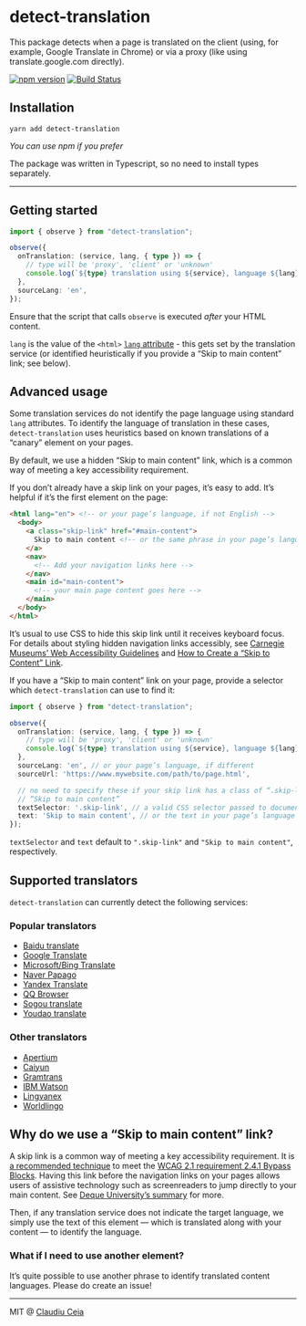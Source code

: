 # detect-translation

This package detects when a page is translated on the client (using, for example, Google Translate in Chrome) or via a proxy (like using translate.google.com directly).

[![npm version](https://badge.fury.io/js/detect-translation.svg)](https://badge.fury.io/js/detect-translation)
[![Build Status](https://travis-ci.org/ClaudiuCeia/detect-translation.svg?branch=master)](https://travis-ci.org/ClaudiuCeia/detect-translation)

## Installation

```
yarn add detect-translation
```

_You can use npm if you prefer_

The package was written in Typescript, so no need to install types separately.

---

## Getting started

```ts
import { observe } from "detect-translation";

observe({
  onTranslation: (service, lang, { type }) => {
    // type will be 'proxy', 'client' or 'unknown'
    console.log(`${type} translation using ${service}, language ${lang}`);
  },
  sourceLang: 'en',
});
```

Ensure that the script that calls `observe` is executed _after_ your HTML content.

`lang` is the value of the `<html>` [`lang` attribute](https://developer.mozilla.org/en-US/docs/Web/HTML/Global_attributes/lang) - this gets set by the translation service (or identified heuristically if you provide a “Skip to main content” link; see below).

## Advanced usage

Some translation services do not identify the page language using standard `lang` attributes. To identify the language of translation in these cases, `detect-translation` uses heuristics based on known translations of a “canary” element on your pages.

By default, we use a hidden “Skip to main content” link, which is a common way of meeting a key accessibility requirement.

If you don’t already have a skip link on your pages, it’s easy to add. It’s helpful if it’s the first element on the page:

```html
<html lang="en"> <!-- or your page’s language, if not English -->
  <body>
    <a class="skip-link" href="#main-content">
      Skip to main content <!-- or the same phrase in your page’s language -->
    </a>
    <nav>
      <!-- Add your navigation links here -->
    </nav>
    <main id="main-content">
      <!-- your main page content goes here -->
    </main>
  </body>
</html>
```

It’s usual to use CSS to hide this skip link until it receives keyboard focus. For details about styling hidden navigation links accessibly, see [Carnegie Museums’ Web Accessibility Guidelines](http://web-accessibility.carnegiemuseums.org/code/skip-link/#content) and [How to Create a “Skip to Content” Link](https://css-tricks.com/how-to-create-a-skip-to-content-link/).

If you have a “Skip to main content” link on your page, provide a selector which `detect-translation` can use to find it:

```ts
import { observe } from "detect-translation";

observe({
  onTranslation: (service, lang, { type }) => {
    // type will be 'proxy', 'client' or 'unknown'
    console.log(`${type} translation using ${service}, language ${lang}`);
  },
  sourceLang: 'en', // or your page’s language, if different
  sourceUrl: 'https://www.mywebsite.com/path/to/page.html',

  // no need to specify these if your skip link has a class of “.skip-link” and text
  // “Skip to main content”
  textSelector: '.skip-link', // a valid CSS selector passed to document.querySelector
  text: 'Skip to main content', // or the text in your page’s language
});
```

`textSelector` and `text` default to `".skip-link"` and `"Skip to main content"`, respectively.

## Supported translators

`detect-translation` can currently detect the following services:

### Popular translators

<!-- TODO: Add Apple (Safari/iOS 14) here -->
- [Baidu translate](https://fanyi.baidu.com/)
- [Google Translate](https://translate.google.com/)
- [Microsoft/Bing Translate](https://www.bing.com/translator/)
- [Naver Papago](https://papago.naver.com/)
- [Yandex Translate](https://translate.yandex.com/)
- [QQ Browser](https://browser.qq.com/)
- [Sogou translate](https://fanyi.sogou.com/)
- [Youdao translate](http://fanyi.youdao.com/)

### Other translators

- [Apertium](https://apertium.org/)
- [Caiyun](https://fanyi.caiyunapp.com/)
- [Gramtrans](https://gramtrans.com/)
- [IBM Watson](https://www.ibm.com/watson/services/language-translator/#demo)
- [Lingvanex](https://lingvanex.com/chinese-english-translation/)
- [Worldlingo](http://www.worldlingo.com/en/products/instant_website_translator.html)

## Why do we use a “Skip to main content” link?

A skip link is a common way of meeting a key accessibility requirement. It is [a recommended technique](https://www.w3.org/TR/WCAG20-TECHS/G1.html#G1-ex2) to meet the [WCAG 2.1 requirement 2.4.1 Bypass Blocks](https://www.w3.org/TR/WCAG21/#bypass-blocks). Having this link before the navigation links on your pages allows users of assistive technology such as screenreaders to jump directly to your main content. See [Deque University’s summary](https://dequeuniversity.com/tips/add-skip-navigation-link) for more.

Then, if any translation service does not indicate the target language, we simply use the text of this element — which is translated along with your content — to identify the language.

### What if I need to use another element?

It’s quite possible to use another phrase to identify translated content languages. Please do create an issue!

---

MIT @ [Claudiu Ceia](https://github.com/ClaudiuCeia)
